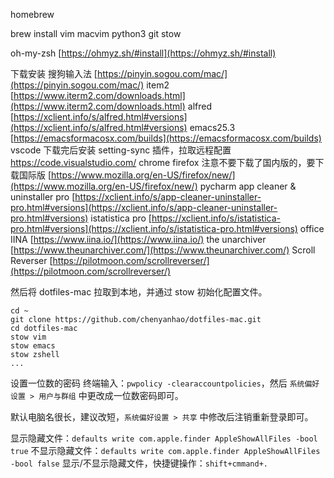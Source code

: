 

homebrew

brew install vim macvim python3 git stow

oh-my-zsh [https://ohmyz.sh/#install](https://ohmyz.sh/#install)

下载安装
搜狗输入法 [https://pinyin.sogou.com/mac/](https://pinyin.sogou.com/mac/)
item2 [https://www.iterm2.com/downloads.html](https://www.iterm2.com/downloads.html)
alfred [https://xclient.info/s/alfred.html#versions](https://xclient.info/s/alfred.html#versions)
emacs25.3 [https://emacsformacosx.com/builds](https://emacsformacosx.com/builds)
vscode 下载完后安装 setting-sync 插件，拉取远程配置 https://code.visualstudio.com/
chrome 
firefox 注意不要下载了国内版的，要下载国际版 [https://www.mozilla.org/en-US/firefox/new/](https://www.mozilla.org/en-US/firefox/new/)
pycharm
app cleaner & uninstaller pro [https://xclient.info/s/app-cleaner-uninstaller-pro.html#versions](https://xclient.info/s/app-cleaner-uninstaller-pro.html#versions)
istatistica pro [https://xclient.info/s/istatistica-pro.html#versions](https://xclient.info/s/istatistica-pro.html#versions)
office
IINA [https://www.iina.io/](https://www.iina.io/)
the unarchiver [https://www.theunarchiver.com/](https://www.theunarchiver.com/)
Scroll Reverser [https://pilotmoon.com/scrollreverser/](https://pilotmoon.com/scrollreverser/)

然后将 dotfiles-mac 拉取到本地，并通过 stow 初始化配置文件。
```
cd ~
git clone https://github.com/chenyanhao/dotfiles-mac.git
cd dotfiles-mac
stow vim
stow emacs 
stow zshell
...
```


设置一位数的密码
终端输入：`pwpolicy -clearaccountpolicies`，然后 `系统偏好设置 > 用户与群组` 中更改成一位数密码即可。

默认电脑名很长，建议改短，`系统偏好设置 > 共享` 中修改后注销重新登录即可。


显示隐藏文件：`defaults write com.apple.finder AppleShowAllFiles -bool true`
不显示隐藏文件：`defaults write com.apple.finder AppleShowAllFiles -bool false`
显示/不显示隐藏文件，快捷键操作：`shift+cmmand+.`

